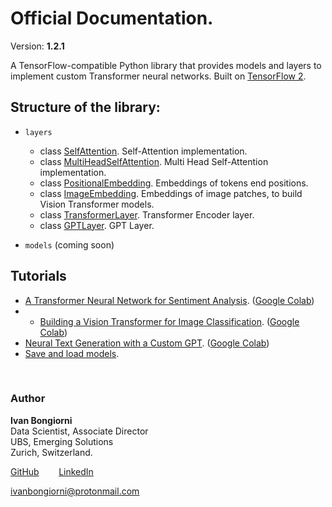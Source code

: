 
# Official Documentation.
Version: **1.2.1**

A TensorFlow-compatible Python library that provides models and layers to implement custom Transformer neural networks. Built on [TensorFlow 2](https://www.tensorflow.org/api_docs/python/tf).

## Structure of the library:

- `layers`
  - class [SelfAttention](https://ivanbongiorni.github.io/maximal/elements/selfattention.html). Self-Attention implementation.
  - class [MultiHeadSelfAttention](https://ivanbongiorni.github.io/maximal/elements/multiheadselfattention.html). Multi Head Self-Attention implementation.
  - class [PositionalEmbedding](https://ivanbongiorni.github.io/maximal/elements/positionalembedding.html). Embeddings of tokens end positions.
  - class [ImageEmbedding](https://ivanbongiorni.github.io/maximal/elements/imageembedding.html). Embeddings of image patches, to build Vision Transformer models.
  - class [TransformerLayer](https://ivanbongiorni.github.io/maximal/elements/transformerlayer.html). Transformer Encoder layer.
  - class [GPTLayer](https://ivanbongiorni.github.io/maximal/elements/gptlayer.html). GPT Layer.

- `models` (coming soon)

## Tutorials
- [A Transformer Neural Network for Sentiment Analysis](https://ivanbongiorni.github.io/maximal/tutorials/sentiment_analysis.html). ([Google Colab](https://colab.research.google.com/drive/1j0vDhAZX7Ni_sdCDb0C1veMtW3FEXlRD?usp=sharing))
- - [Building a Vision Transformer for Image Classification](https://ivanbongiorni.github.io/maximal/tutorials/vision_transformer.html). ([Google Colab](https://colab.research.google.com/drive/1LWFDOLJ9HGUXsHttLatU39HLlTRcTjEG?usp=sharing))
- [Neural Text Generation with a Custom GPT](https://ivanbongiorni.github.io/maximal/tutorials/gpt.html). ([Google Colab](https://colab.research.google.com/drive/1pUqoGVLbSZurfcH_z1LEM5tEoXUtyzaF?usp=sharing))
- [Save and load models](https://ivanbongiorni.github.io/maximal/tutorials/save_and_load.html).

<br>

### Author
**Ivan Bongiorni**
<br>Data Scientist, Associate Director
<br>UBS, Emerging Solutions
<br>Zurich, Switzerland.

[GitHub](https://github.com/IvanBongiorni)
  &nbsp;&nbsp;&nbsp;&nbsp;&nbsp;&nbsp;
[LinkedIn](https://www.linkedin.com/in/ivan-bongiorni-b8a583164/)

ivanbongiorni@protonmail.com

